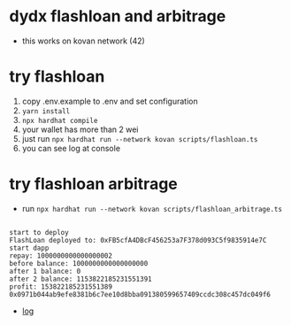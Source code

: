 # dydx flashloan and arbitrage

- this works on kovan network (42)

# try flashloan

1. copy .env.example to .env and set configuration
1. `yarn install`
1. `npx hardhat compile`
1. your wallet has more than 2 wei
1. just run `npx hardhat run --network kovan scripts/flashloan.ts`
1. you can see log at console

# try flashloan arbitrage

- run `npx hardhat run --network kovan scripts/flashloan_arbitrage.ts`

```

start to deploy
FlashLoan deployed to: 0xFB5cfA4DBcF456253a7F378d093C5f9835914e7C
start dapp
repay: 1000000000000000002
before balance: 1000000000000000000
after 1 balance: 0
after 2 balance: 1153822185231551391
profit: 153822185231551389
0x0971b044ab9efe8381b6c7ee10d8bba091380599657409ccdc308c457dc049f6

```

- [log](https://kovan.etherscan.io/tx/0x0971b044ab9efe8381b6c7ee10d8bba091380599657409ccdc308c457dc049f6)

